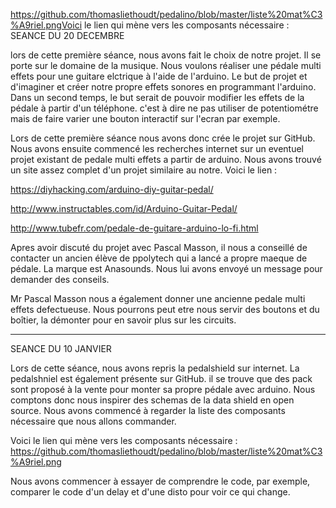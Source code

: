 https://github.com/thomasliethoudt/pedalino/blob/master/liste%20mat%C3%A9riel.pngVoici le lien qui mène vers les composants nécessaire : 
SEANCE DU 20 DECEMBRE

lors de cette première séance, nous avons fait le choix de notre projet. Il se porte sur le domaine de la musique. Nous voulons réaliser une pédale multi effets pour une guitare elctrique à l'aide de l'arduino. Le but de projet et d'imaginer et créer notre propre effets sonores en programmant l'arduino. Dans un second temps, le but serait de pouvoir modifier les effets de la pédale à partir d'un téléphone. c'est à dire ne pas utiliser de potentiométre mais de faire varier une bouton interactif sur l'ecran par exemple.

Lors de cette première séance nous avons donc crée le projet sur GitHub. Nous avons ensuite commencé les recherches internet sur un eventuel projet existant de pedale multi effets a partir de arduino. Nous avons trouvé un site assez complet d'un projet similaire au notre. Voici le lien :

 https://diyhacking.com/arduino-diy-guitar-pedal/
 
 http://www.instructables.com/id/Arduino-Guitar-Pedal/
 
 http://www.tubefr.com/pedale-de-guitare-arduino-lo-fi.html
 
 Apres avoir discuté du projet avec Pascal Masson, il nous a conseillé de contacter un ancien élève de ppolytech qui a lancé a  propre maeque de pédale. La marque est Anasounds. Nous lui avons envoyé un message pour demander des conseils.
 
 Mr Pascal Masson nous a également donner une ancienne pedale multi effets defectueuse. Nous pourrons peut etre nous servir des boutons et du boîtier, la démonter pour en savoir plus sur les circuits.

_______________________________________________________________________________________________________________________________________


SEANCE DU 10 JANVIER

Lors de cette séance, nous avons repris la pedalshield sur internet. La pedalshniel est également présente sur GitHub.
il se trouve que des pack sont proposé à la vente pour monter sa propre pédale avec arduino. Nous comptons donc nous inspirer des schemas de la data shield en open source. Nous avons commencé à regarder la liste des composants nécessaire que nous allons commander. 

Voici le lien qui mène vers les composants nécessaire : 
https://github.com/thomasliethoudt/pedalino/blob/master/liste%20mat%C3%A9riel.png

Nous avons commencer à essayer de comprendre le code, par exemple, comparer le code d'un delay et d'une disto pour voir ce qui change.
